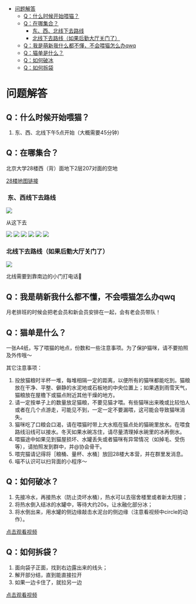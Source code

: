 - [ 问题解答](#head1)
  - [ Q：什么时候开始喂猫？](#head2)
  - [ Q：在哪集合？](#head3)
    - [ 东、西、北线下去路线](#head4)
    - [ 北线下去路线（如果后勤大厅关门了）](#head5)
  - [ Q：我是萌新我什么都不懂，不会喂猫怎么办qwq](#head6)
  - [ Q：猫单是什么？](#head7)
  - [ Q：如何破冰](#head8)
  - [ Q：如何拆袋](#head9)
# <span id="head1"> 问题解答</span>

## <span id="head2"> Q：什么时候开始喂猫？</span>

1. 东、西、北线下午5点开始（大概需要45分钟）

## <span id="head3"> Q：在哪集合？</span>

北京大学28楼西（背）面地下2层207对面的空地

[28楼地图链接](https://gaode.com/search?id=B000A9O1VU&city=110108&geoobj=116.299975%7C39.988843%7C116.326439%7C40.002716&query_type=IDQ&query=北京大学28号楼&zoom=15.64)

### <span id="head4"> 东、西线下去路线</span>

<img src="/assets/img/下去位置.jpeg">

从这下去

<img src="/assets/img/南线0.jpg">

<img src="/assets/img/南线1.jpg">

<img src="/assets/img/南线2.jpg">

<img src="/assets/img/南线3.jpg">

<img src="/assets/img/南线4.jpg">

<img src="/assets/img/南线5.jpg">

### <span id="head5"> 北线下去路线（如果后勤大厅关门了）</span>

<img src="/assets/img/北线0.jpeg">

北线需要到靠南边的小门打电话📲

## <span id="head6"> Q：我是萌新我什么都不懂，不会喂猫怎么办qwq</span>

月老排班的时候会把老会员和新会员安排在一起，会有老会员带队！

## <span id="head7"> Q：猫单是什么？</span>

一张A4纸，写了喂猫的地点，份数和一些注意事项。为了保护猫咪，请不要拍照及外传哦～

其它注意事项：

1. 投放猫粮时半杯一堆，每堆相隔一定的距离，以便所有的猫咪都能吃到。猫粮放在干净、平整、僻静的水泥地或石板地的中央位置上；如果遇到雨雪天气，猫粮放在屋檐下或猫点附近其他干燥的地方。
2. 请一定按单子上的数量放足猫粮，不要见猫才喂。有些猫咪出来晚或比较怕人或者在几个点游走，可能见不到，一定一定不要漏喂，这可能会导致猫咪消失。
3. 猫咪吃了口粮会口渴，请在喂猫时带上大水瓶在猫点处的猫碗里放水。在喂食路线沿线可以接水。冬天如果水碗冻住，请尽量清理掉水碗里的冰再倒水。
4. 喂猫途中如果见到猫屋损坏、水罐丢失或者猫咪有异常情况（如掉毛、受伤等），请拍照发到群中，并@协会骨干。
5. 喂完猫请记得将［粮桶、量杯、水桶］放回28楼大本营，并在群里发消息。
6. 喵不认识可以扫背面的小程序～

## <span id="head8"> Q：如何破冰？</span>

1. 先接冷水，再接热水（防止烫坏水桶），热水可以去宿舍楼里或者新太阳接；
2. 将热水倒入结冰的水罐中，等待大约20s，让水融化部分冰；
3. 将水倒出来，用水罐的侧边缘敲击水泥台的侧边缘（注意看视频中circle的动作）。

[点击观看视频](https://www.bilibili.com/video/av77853520)

## <span id="head9"> Q：如何拆袋？</span>

1. 面向袋子正面，找到右边露出来的线头；
2. 解开部分结，直到能直接拉开
3. 如果一边卡住了，就拉另一边

[点击观看视频](https://www.bilibili.com/video/av77950651)
